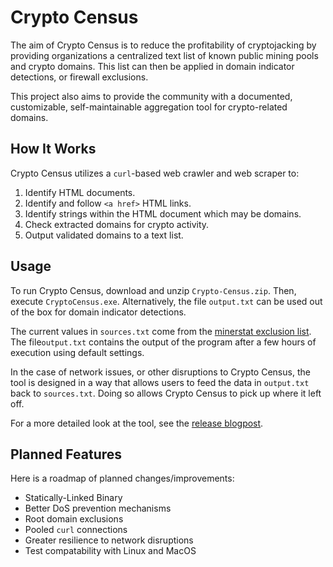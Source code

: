 # Crypto Census

The aim of Crypto Census is to reduce the profitability of cryptojacking by providing organizations a centralized text list of known public mining pools and crypto domains. This list can then be applied in domain indicator detections, or firewall exclusions.

This project also aims to provide the community with a documented, customizable, self-maintainable aggregation tool for crypto-related domains.

## How It Works

Crypto Census utilizes a `curl`-based web crawler and web scraper to:

1. Identify HTML documents.
2. Identify and follow ```<a href>``` HTML links.
3. Identify strings within the HTML document which may be domains.
4. Check extracted domains for crypto activity.
5. Output validated domains to a text list.

## Usage
To run Crypto Census, download and unzip `Crypto-Census.zip`. Then, execute `CryptoCensus.exe`. Alternatively, the file `output.txt` can be used out of the box for domain indicator detections.

The current values in `sources.txt` come from the [minerstat exclusion list](https://minerstat.com/mining-pool-whitelist.txt). The file`output.txt` contains the output of the program after a few hours of execution using default settings.

In the case of network issues, or other disruptions to Crypto Census, the tool is designed in a way that allows users to feed the data in `output.txt` back to `sources.txt`. Doing so allows Crypto Census to pick up where it left off. 

For a more detailed look at the tool, see the [release blogpost](https://medium.com/@asou/crypto-census-automating-cryptomining-domain-indicator-detections-fcf753b0cf1a).

## Planned Features

Here is a roadmap of planned changes/improvements:

* Statically-Linked Binary
* Better DoS prevention mechanisms
* Root domain exclusions
* Pooled `curl` connections
* Greater resilience to network disruptions 
* Test compatability with Linux and MacOS